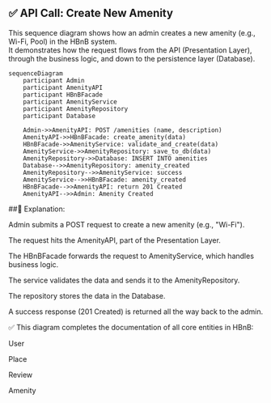 ## ✅ API Call: Create New Amenity

This sequence diagram shows how an admin creates a new amenity (e.g., Wi-Fi, Pool) in the HBnB system.  
It demonstrates how the request flows from the API (Presentation Layer), through the business logic, and down to the persistence layer (Database).

```mermaid
sequenceDiagram
    participant Admin
    participant AmenityAPI
    participant HBnBFacade
    participant AmenityService
    participant AmenityRepository
    participant Database

    Admin->>AmenityAPI: POST /amenities (name, description)
    AmenityAPI->>HBnBFacade: create_amenity(data)
    HBnBFacade->>AmenityService: validate_and_create(data)
    AmenityService->>AmenityRepository: save_to_db(data)
    AmenityRepository->>Database: INSERT INTO amenities
    Database-->>AmenityRepository: amenity_created
    AmenityRepository-->>AmenityService: success
    AmenityService-->>HBnBFacade: amenity_created
    HBnBFacade-->>AmenityAPI: return 201 Created
    AmenityAPI-->>Admin: Amenity Created
```
##📝 Explanation:

Admin submits a POST request to create a new amenity (e.g., "Wi-Fi").

The request hits the AmenityAPI, part of the Presentation Layer.

The HBnBFacade forwards the request to AmenityService, which handles business logic.

The service validates the data and sends it to the AmenityRepository.

The repository stores the data in the Database.

A success response (201 Created) is returned all the way back to the admin.

✅ This diagram completes the documentation of all core entities in HBnB:

User

Place

Review

Amenity
